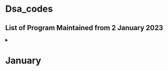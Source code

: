 # Dsa_codes

## List of Program Maintained from 2 January 2023


<details>
<summary>
<h1>
      January
</h1>
</summary>

#### Graph problem need to be revised.

<details>
<summary>
02/01/2023
</summary>

- [Word Pattern](https://leetcode.com/problems/word-pattern/)  
- [Detect Capital](https://leetcode.com/problems/detect-capital/)
</details>

<details>
<summary>
03/01/2023
</summary>

- [Delete Column to Make Sorted](https://leetcode.com/problems/delete-columns-to-make-sorted/)
</details>

<details>
<summary>
04/01/2023
</summary>

- [Minimum Rounds to Complete All Tasks](https://leetcode.com/problems/minimum-rounds-to-complete-all-tasks/)
</details>

<details>
<summary>
05/01/2023
</summary>

- [Minimum Number of Arrows to Burst Balloons](https://leetcode.com/problems/minimum-number-of-arrows-to-burst-balloons/)
</details>

<details>
<summary>
06/01/2023
</summary>

- [Maximum Ice Cream Bars](https://leetcode.com/problems/maximum-ice-cream-bars/)
- [Minimum Hours of Training to Win a Competition](https://leetcode.com/problems/minimum-hours-of-training-to-win-a-competition/)
</details>

<details>
<summary>
07/01/2023
</summary>

- [Gas Station](https://leetcode.com/problems/gas-station/)
</details>

<details>
<summary>
08/01/2023
</summary>

- [Max Points on a Line](https://leetcode.com/problems/max-points-on-a-line/)
</details>

<details>
<summary>
09/01/2023
</summary>

- [Binary Tree Preorder Traversal](https://leetcode.com/problems/binary-tree-preorder-traversal/)
</details>

<details>
<summary>
10/01/2023
</summary>

- [Same Tree](https://leetcode.com/problems/same-tree/)
</details>

<details>
<summary>
11/01/2023
</summary>

- [Minimum Time to Collect All Apples in a Tree (Graph Problem need to revise not done)](https://leetcode.com/problems/minimum-time-to-collect-all-apples-in-a-tree/)
- [Binary Tree Inorder Traversal](https://leetcode.com/problems/binary-tree-inorder-traversal/)
- [Binary Tree Postorder Traversal](https://leetcode.com/problems/binary-tree-postorder-traversal/)

</details>

<details>
<summary>
12/01/2023
</summary>

## Not solved any problem.

</details>

<details>
<summary>
13/01/2023
</summary>

- [Number of Nodes in the Sub-Tree With the Same Label](https://leetcode.com/problems/number-of-nodes-in-the-sub-tree-with-the-same-label/)
- [Longest Path With Different Adjacent Characters](https://leetcode.com/problems/longest-path-with-different-adjacent-characters/)

</details>

<details>
<summary>
14/01/2023
</summary>

- [Lexicographically Smallest Equivalent String](https://leetcode.com/problems/lexicographically-smallest-equivalent-string/)

</details>

 <details>
<summary>
15/01/2023
</summary>

- [Number of Good Paths](https://leetcode.com/problems/number-of-good-paths/)
- [Difference Between Element Sum and Digit Sum of an Array](https://leetcode.com/problems/difference-between-element-sum-and-digit-sum-of-an-array/)
- [Increment Submatrices by One](https://leetcode.com/problems/increment-submatrices-by-one/)


</details>
     
 <details>
<summary>
16/01/2023
</summary>

- [Insert Interval](https://leetcode.com/problems/insert-interval/)


</details>
     
 <details>
<summary>
17/01/2023
</summary>

- [ Flip String to Monotone Increasing](https://leetcode.com/problems/flip-string-to-monotone-increasing/)


</details>
     
      

</details>

